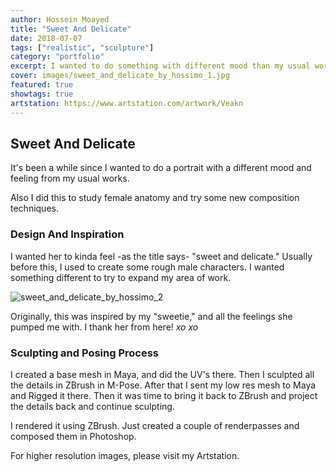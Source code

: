 ```yaml
---
author: Hossein Moayed
title: "Sweet And Delicate"
date: 2018-07-07
tags: ["realistic", "sculpture"]
category: "portfolio"
excerpt: I wanted to do something with different mood than my usual work, so I came up with this idea.
cover: images/sweet_and_delicate_by_hossimo_1.jpg
featured: true
showtags: true
artstation: https://www.artstation.com/artwork/Veakn
---
```



## Sweet And Delicate

It's been a while since I wanted to do a portrait with a different mood and feeling from my usual works.

Also I did this to study female anatomy and try some new composition techniques.


### Design And Inspiration


I wanted her to kinda feel -as the title says- "sweet and delicate." Usually before this, I used to create some rough male characters. I wanted something different to try to expand my area of work.

<img src="/images/sweet_and_delicate_by_hossimo_2.jpg" alt="sweet_and_delicate_by_hossimo_2" class="responsive">

Originally, this was inspired by my "sweetie," and all the feelings she pumped me with. I thank her from here! *xo xo*


### Sculpting and Posing Process

I created a base mesh in Maya, and did the UV's there. Then I sculpted all the details in ZBrush in M-Pose. After that I sent my low res mesh to Maya and Rigged it there. Then it was time to bring it back to ZBrush and project the details back and continue sculpting.

I rendered it using ZBrush. Just created a couple of renderpasses and composed them in Photoshop.

For higher resolution images, please visit my Artstation.